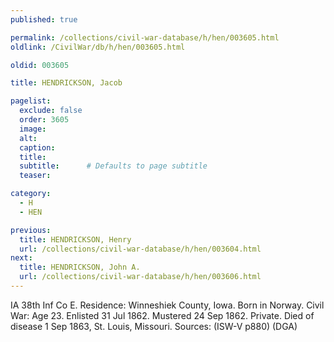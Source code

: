 ```yaml
---
published: true

permalink: /collections/civil-war-database/h/hen/003605.html
oldlink: /CivilWar/db/h/hen/003605.html

oldid: 003605

title: HENDRICKSON, Jacob

pagelist:
  exclude: false
  order: 3605
  image: 
  alt:
  caption:
  title:
  subtitle:      # Defaults to page subtitle
  teaser:

category: 
  - H 
  - HEN

previous:
  title: HENDRICKSON, Henry
  url: /collections/civil-war-database/h/hen/003604.html  
next:
  title: HENDRICKSON, John A.
  url: /collections/civil-war-database/h/hen/003606.html   
---
```

IA 38th Inf Co E. Residence: Winneshiek County, Iowa. Born in Norway. Civil War: Age 23. Enlisted 31 Jul 1862. Mustered 24 Sep 1862. Private. Died of disease 1 Sep 1863, St. Louis, Missouri. Sources: (ISW-V p880) (DGA)